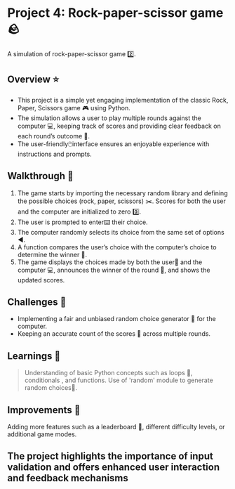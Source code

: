 # Project 4: Rock-paper-scissor game 🪨
A simulation of rock-paper-scissor game 2️⃣.
##  Overview ⭐
* This project is a simple yet engaging implementation of the classic Rock, Paper, Scissors game 🎮 using Python. 
* The simulation allows a user to play multiple rounds against the computer 💻, keeping track of scores and providing clear feedback on each round’s outcome 🔢.
* The user-friendly🖱️interface ensures an enjoyable experience with instructions and prompts.
## Walkthrough 🚶
1. The game starts by importing the necessary random library and defining the possible choices (rock, paper, scissors) ✂️. Scores for both the user and the computer are initialized to zero 0️⃣.
2. The user is prompted to enter⌨️ their choice.
3. The computer randomly selects its choice from the same set of options ◀️.
4. A function compares the user’s choice with the computer’s choice to determine the winner 🥇.
5. The game displays the choices made by both the user👱 and the computer 💻, announces the winner of the round 🥇, and shows the updated scores.
## Challenges 🤔
* Implementing a fair and unbiased random choice generator 🎲 for the computer.
* Keeping an accurate count of the scores 🧮 across multiple rounds.
## Learnings 📑
> Understanding of basic Python concepts such as loops 🔁, conditionals , and functions.
> Use of 'random' module to generate random choices🎲.
## Improvements 📓
Adding more features such as a leaderboard 🏅, different difficulty levels, or additional game modes.
##  The project highlights the importance of  input validation and offers enhanced user interaction and feedback mechanisms
